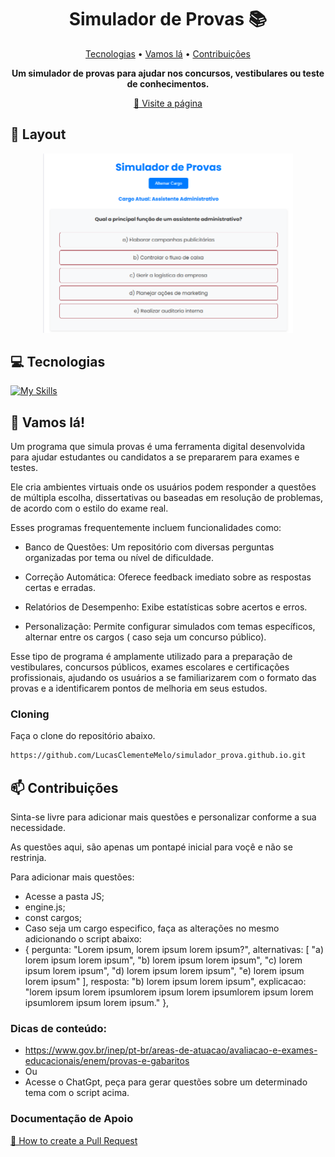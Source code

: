<h1 align="center" style="font-weight: bold;">Simulador de Provas 📚</h1>

<p align="center">
 <a href="#technologies">Tecnologias</a> • 
 <a href="#started">Vamos lá</a> • 
 <a href="#contribute">Contribuições</a>
</p>

<p align="center">
    <b>Um simulador de provas para ajudar nos concursos, vestibulares ou teste de conhecimentos.</b>
</p>

<p align="center">
     <a href="https://github.com/LucasClementeMelo/simulador_prova.github.io">📱 Visite a página</a>
</p>


<h2 id="layout">🎨 Layout</h2>

<p align="center">
    <img src="assets/images/Captura de tela.png" width="400px">
</p>


<h2 id="technologies">💻 Tecnologias</h2>

[![My Skills](https://skillicons.dev/icons?i=js,html,css)](https://skillicons.dev)


<h2 id="started">🚀 Vamos lá!</h2>

Um programa que simula provas é uma ferramenta digital desenvolvida para ajudar estudantes ou candidatos a se prepararem para exames e testes. 

Ele cria ambientes virtuais onde os usuários podem responder a questões de múltipla escolha, dissertativas ou baseadas em resolução de problemas, de acordo com o estilo do exame real. 

Esses programas frequentemente incluem funcionalidades como:

- Banco de Questões: Um repositório com diversas perguntas organizadas por tema ou nível de dificuldade.

- Correção Automática: Oferece feedback imediato sobre as respostas certas e erradas.

- Relatórios de Desempenho: Exibe estatísticas sobre acertos e erros.

- Personalização: Permite configurar simulados com temas específicos, alternar entre os cargos ( caso seja um concurso público).

Esse tipo de programa é amplamente utilizado para a preparação de vestibulares, concursos públicos, exames escolares e certificações profissionais, 
ajudando os usuários a se familiarizarem com o formato das provas e a identificarem pontos de melhoria em seus estudos.


<h3>Cloning</h3>

Faça o clone do repositório abaixo.

```bash
https://github.com/LucasClementeMelo/simulador_prova.github.io.git
```


<h2 id="contribute">📫 Contribuições</h2>

Sinta-se livre para adicionar mais questões e personalizar conforme a sua necessidade. 

As questões aqui, são apenas um pontapé inicial para voçê e não se restrinja.

Para adicionar mais questões:

- Acesse a pasta JS;
- engine.js;
- const cargos;
- Caso seja um cargo especifico, faça as alterações no mesmo adicionando o script abaixo:
- {
            pergunta: "Lorem ipsum, lorem ipsum lorem ipsum?",
            alternativas: [
                "a) lorem ipsum lorem ipsum",
                "b) lorem ipsum lorem ipsum",
                "c) lorem ipsum lorem ipsum",
                "d) lorem ipsum lorem ipsum",
                "e) lorem ipsum lorem ipsum"
            ],
            resposta: "b) lorem ipsum lorem ipsum",
            explicacao: "lorem ipsum lorem ipsumlorem ipsum lorem ipsumlorem ipsum lorem ipsumlorem ipsum lorem ipsum."
        },


### Dicas de conteúdo:
- https://www.gov.br/inep/pt-br/areas-de-atuacao/avaliacao-e-exames-educacionais/enem/provas-e-gabaritos
- Ou
- Acesse o ChatGpt, peça para gerar questões sobre um determinado tema com o script acima.

  
<h3>Documentação de Apoio</h3>

[📝 How to create a Pull Request](https://www.atlassian.com/br/git/tutorials/making-a-pull-request)
